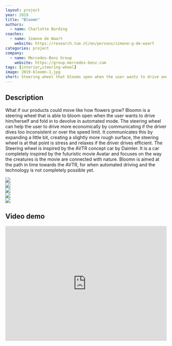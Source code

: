 ```yaml
---
layout: project
year: 2019
title: "Bloomn"
authors:
  - name: Charlotte Bording
coaches:
  - name: Simone de Waart
    website: https://research.tue.nl/en/persons/simone-g-de-waart
categories: project
company:
  - name: Mercedes-Benz Group
    website: https://group.mercedes-benz.com
tags: [interior,steering-wheel]
image: 2019-bloomn-1.jpg
short: Steering wheel that blooms open when the user wants to drive and fold in to devolve in mode of automation.
---
```


## Description
What if our products could move like how flowers grow? Bloomn is a steering wheel that is able to bloom open when the user wants to drive him/herself and fold in to devolve in automated mode. The steering wheel can help the user to drive more economically by communicating if the driver dives too inconsistent or over the speed limit. It communicates this by expanding a little bit, creating a slightly more rough surface, the steering wheel is at that point is stress and relaxes if the driver drives efficient.
The Steering wheel is inspired by the AVTR concept car by Daimler. It is a car completely inspired by the futuristic movie Avatar and focuses on the way the creatures is the movie are connected with nature. Bloomn is aimed at the path in time towards the AVTR, for when automated driving and the technology is not completely possible yet.

<div class="project-image">
  <img src="/assets/img/2019-bloomn-2.jpg">
</div>
<div class="project-image">
  <img src="/assets/img/2019-bloomn-3.jpg">
</div>
<div class="project-image">
  <img src="/assets/img/2019-bloomn-4.jpg">
</div>
<div class="project-image">
  <img src="/assets/img/2019-bloomn-5.jpg">
</div>
<div class="project-image">
  <img src="/assets/img/2019-bloomn-6.jpg">
</div>

## Video demo
<iframe style="display:inline-block; border:0px solid #FFF; width: 100%; height: 358px" src="https://www.youtube.com/embed/7Id4nRLvdH0?playlist=7Id4nRLvdH0&loop=1&autoplay=1&mute=1" frameborder="0" allowfullscreen></iframe>